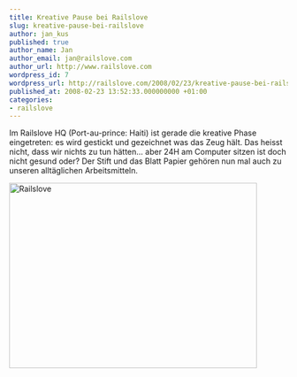 ```yaml
---
title: Kreative Pause bei Railslove
slug: kreative-pause-bei-railslove
author: jan_kus
published: true
author_name: Jan
author_email: jan@railslove.com
author_url: http://www.railslove.com
wordpress_id: 7
wordpress_url: http://railslove.com/2008/02/23/kreative-pause-bei-railslove/
published_at: 2008-02-23 13:52:33.000000000 +01:00
categories:
- railslove
---
```

<p>Im Railslove HQ (Port-au-prince: Haiti) ist gerade die kreative Phase eingetreten: es wird gestickt und gezeichnet was das Zeug hält. Das heisst nicht, dass wir nichts zu tun hätten... aber 24H am Computer sitzen ist doch nicht gesund oder? Der Stift und das Blatt Papier gehören nun mal auch zu unseren alltäglichen Arbeitsmitteln.</p>
<a href="http://www.ipernity.com/doc/koos/1467700"><img src="http://u1.ipernity.com/u/4/D9/11/1380825.88536e721.l.jpg" width="448" height="335" alt="Railslove" border="0" /></a>
